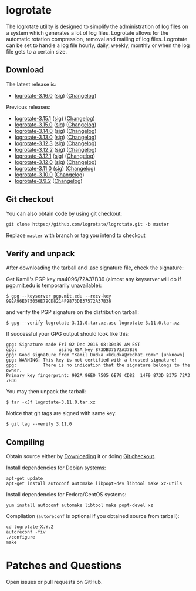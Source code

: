 # logrotate

The logrotate utility is designed to simplify the administration of log files on a system which generates a lot of log files. Logrotate allows for the automatic rotation compression, removal and mailing of log files. Logrotate can be set to handle a log file hourly, daily, weekly, monthly or when the log file gets to a certain size.

## Download

The latest release is:

* [logrotate-3.16.0](https://github.com/logrotate/logrotate/releases/download/3.16.0/logrotate-3.16.0.tar.xz) ([sig](https://github.com/logrotate/logrotate/releases/download/3.16.0/logrotate-3.16.0.tar.xz.asc)) ([Changelog](https://github.com/logrotate/logrotate/releases/tag/3.16.0))

Previous releases:

* [logrotate-3.15.1](https://github.com/logrotate/logrotate/releases/download/3.15.1/logrotate-3.15.1.tar.xz) ([sig](https://github.com/logrotate/logrotate/releases/download/3.15.1/logrotate-3.15.1.tar.xz.asc)) ([Changelog](https://github.com/logrotate/logrotate/releases/tag/3.15.1))
* [logrotate-3.15.0](https://github.com/logrotate/logrotate/releases/download/3.15.0/logrotate-3.15.0.tar.xz) ([sig](https://github.com/logrotate/logrotate/releases/download/3.15.0/logrotate-3.15.0.tar.xz.asc)) ([Changelog](https://github.com/logrotate/logrotate/releases/tag/3.15.0))
* [logrotate-3.14.0](https://github.com/logrotate/logrotate/releases/download/3.14.0/logrotate-3.14.0.tar.xz) ([sig](https://github.com/logrotate/logrotate/releases/download/3.14.0/logrotate-3.14.0.tar.xz.asc)) ([Changelog](https://github.com/logrotate/logrotate/releases/tag/3.14.0))
* [logrotate-3.13.0](https://github.com/logrotate/logrotate/releases/download/3.13.0/logrotate-3.13.0.tar.xz) ([sig](https://github.com/logrotate/logrotate/releases/download/3.13.0/logrotate-3.13.0.tar.xz.asc)) ([Changelog](https://github.com/logrotate/logrotate/releases/tag/3.13.0))
* [logrotate-3.12.3](https://github.com/logrotate/logrotate/releases/download/3.12.3/logrotate-3.12.3.tar.xz) ([sig](https://github.com/logrotate/logrotate/releases/download/3.12.3/logrotate-3.12.3.tar.xz.asc)) ([Changelog](https://github.com/logrotate/logrotate/releases/tag/3.12.3))
* [logrotate-3.12.2](https://github.com/logrotate/logrotate/releases/download/3.12.2/logrotate-3.12.2.tar.xz) ([sig](https://github.com/logrotate/logrotate/releases/download/3.12.2/logrotate-3.12.2.tar.xz.asc)) ([Changelog](https://github.com/logrotate/logrotate/releases/tag/3.12.2))
* [logrotate-3.12.1](https://github.com/logrotate/logrotate/releases/download/3.12.1/logrotate-3.12.1.tar.xz) ([sig](https://github.com/logrotate/logrotate/releases/download/3.12.1/logrotate-3.12.1.tar.xz.asc)) ([Changelog](https://github.com/logrotate/logrotate/releases/tag/3.12.1))
* [logrotate-3.12.0](https://github.com/logrotate/logrotate/releases/download/3.12.0/logrotate-3.12.0.tar.xz) ([sig](https://github.com/logrotate/logrotate/releases/download/3.12.0/logrotate-3.12.0.tar.xz.asc)) ([Changelog](https://github.com/logrotate/logrotate/releases/tag/3.12.0))
* [logrotate-3.11.0](https://github.com/logrotate/logrotate/releases/download/3.11.0/logrotate-3.11.0.tar.xz) ([sig](https://github.com/logrotate/logrotate/releases/download/3.11.0/logrotate-3.11.0.tar.xz.asc)) ([Changelog](https://github.com/logrotate/logrotate/releases/tag/3.11.0))
* [logrotate-3.10.0](https://github.com/logrotate/logrotate/releases/download/3.10.0/logrotate-3.10.0.tar.gz) ([Changelog](https://github.com/logrotate/logrotate/releases/tag/3.10.0))
* [logrotate-3.9.2](https://github.com/logrotate/logrotate/releases/download/3.9.2/logrotate-3.9.2.tar.gz) ([Changelog](https://github.com/logrotate/logrotate/releases/tag/3.9.2))

## Git checkout

You can also obtain code by using git checkout:
```
git clone https://github.com/logrotate/logrotate.git -b master
```

Replace `master` with branch or tag you intend to checkout

## Verify and unpack

After downloading the tarball and .asc signature file, check the signature:

Get Kamil's PGP key rsa4096/72A37B36
(almost any keyserver will do if pgp.mit.edu is temporarily unavailable):

    $ gpg --keyserver pgp.mit.edu --recv-key 992A96E075056E79CD8214F9873DB37572A37B36

and verify the PGP signature on the distribution tarball:

 
    $ gpg --verify logrotate-3.11.0.tar.xz.asc logrotate-3.11.0.tar.xz
    

If successful your GPG output should look like this:

    gpg: Signature made Fri 02 Dec 2016 08:30:39 AM EST
    gpg:                using RSA key 873DB37572A37B36
    gpg: Good signature from "Kamil Dudka <kdudka@redhat.com>" [unknown]
    gpg: WARNING: This key is not certified with a trusted signature!
    gpg:          There is no indication that the signature belongs to the owner.
    Primary key fingerprint: 992A 96E0 7505 6E79 CD82  14F9 873D B375 72A3 7B36
    
You may then unpack the tarball:

    $ tar -xJf logrotate-3.11.0.tar.xz

Notice that git tags are signed with same key:

    $ git tag --verify 3.11.0

## Compiling

Obtain source either by [Downloading](#download) it or doing [Git checkout](#git-checkout).

Install dependencies for Debian systems:
```
apt-get update
apt-get install autoconf automake libpopt-dev libtool make xz-utils
```

Install dependencies for Fedora/CentOS systems:

```
yum install autoconf automake libtool make popt-devel xz
```

Compilation (`autoreconf` is optional if you obtained source from tarball):
```
cd logrotate-X.Y.Z
autoreconf -fiv
./configure
make
```

# Patches and Questions

Open issues or pull requests on GitHub.
